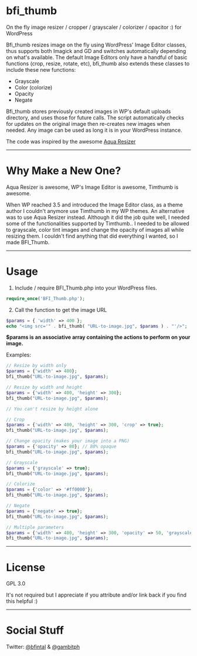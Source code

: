 bfi_thumb
=========

On the fly image resizer / cropper / grayscaler / colorizer / opacitor :) for WordPress

Bfi_thumb resizes image on the fly using WordPress' Image Editor classes, thus supports both Imagick and GD and switches automatically depending on what's available. The default Image Editors only have a handful of basic functions (crop, resize, rotate, etc), bfi_thumb also extends these classes to include these new functions:
* Grayscale
* Color (colorize)
* Opacity
* Negate

Bfi_thumb stores previously created images in WP's default uploads directory, and uses those for future calls. The script automatically checks for updates on the original image then re-creates new images when needed. Any image can be used as long it is in your WordPress instance.

The code was inspired by the awesome [Aqua Resizer](https://github.com/sy4mil/Aqua-Resizer/blob/master/aq_resizer.php)

<hr>

Why Make a New One?
===================

Aqua Resizer is awesome, WP's Image Editor is awesome, Timthumb is awesome.

When WP reached 3.5 and introduced the Image Editor class, as a theme author I couldn't anymore use Timthumb in my WP themes. An alternative was to use Aqua Resizer instead. Although it did the job quite well, I needed some of the functionalities supported by Timthumb.. I needed to be allowed to grayscale, color tint images and change the opacity of images all while resizing them. I couldn't find anything that did everything I wanted, so I made BFI_Thumb.

<hr>

Usage
=====

1. Include / require BFI_Thumb.php into your WordPress files.

```php
require_once('BFI_Thumb.php');
```

2. Call the function to get the image URL

```php
$params = { 'width' => 400 };
echo "<img src='" . bfi_thumb( "URL-to-image.jpg", $params ) . "'/>";
```
    
**$params is an associative array containing the actions to perform on your image.**

Examples:

```php
// Resize by width only
$params = {'width' => 400};
bfi_thumb("URL-to-image.jpg", $params);

// Resize by width and height
$params = {'width' => 400, 'height' => 300};
bfi_thumb("URL-to-image.jpg", $params);

// You can't resize by height alone

// Crop
$params = {'width' => 400, 'height' => 300, 'crop' => true};
bfi_thumb("URL-to-image.jpg", $params);

// Change opacity (makes your image into a PNG)
$params = {'opacity' => 80}; // 80% opaque
bfi_thumb("URL-to-image.jpg", $params);

// Grayscale
$params = {'grayscale' => true};
bfi_thumb("URL-to-image.jpg", $params);

// Colorize
$params = {'color' => '#ff0000'};
bfi_thumb("URL-to-image.jpg", $params);

// Negate
$params = {'negate' => true};
bfi_thumb("URL-to-image.jpg", $params);

// Multiple parameters
$params = {'width' => 400, 'height' => 300, 'opacity' => 50, 'grayscale' => true, 'colorize' => '#ff0000'};
bfi_thumb("URL-to-image.jpg", $params);
```

<hr>

License
=======
GPL 3.0

It's not required but I appreciate if you attribute and/or link back if you find this helpful :)

<hr>

Social Stuff
============

Twitter: [@bfintal](https://twitter.com/bfintal) & [@gambitph](https://twitter.com/gambitph)
